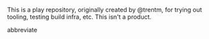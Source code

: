 This is a play repository, originally created by @trentm, for trying out
tooling, testing build infra, etc. This isn't a product.

abbreviate
